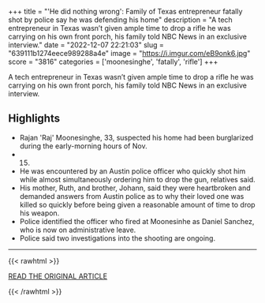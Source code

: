 +++
title = "'He did nothing wrong': Family of Texas entrepreneur fatally shot by police say he was defending his home"
description = "A tech entrepreneur in Texas wasn’t given ample time to drop a rifle he was carrying on his own front porch, his family told NBC News in an exclusive interview."
date = "2022-12-07 22:21:03"
slug = "639111b1274eece989288a4e"
image = "https://i.imgur.com/eB9onk6.jpg"
score = "3816"
categories = ['moonesinghe', 'fatally', 'rifle']
+++

A tech entrepreneur in Texas wasn’t given ample time to drop a rifle he was carrying on his own front porch, his family told NBC News in an exclusive interview.

## Highlights

- Rajan 'Raj' Moonesinghe, 33, suspected his home had been burglarized during the early-morning hours of Nov.
- 15.
- He was encountered by an Austin police officer who quickly shot him while almost simultaneously ordering him to drop the gun, relatives said.
- His mother, Ruth, and brother, Johann, said they were heartbroken and demanded answers from Austin police as to why their loved one was killed so quickly before being given a reasonable amount of time to drop his weapon.
- Police identified the officer who fired at Moonesinhe as Daniel Sanchez, who is now on administrative leave.
- Police said two investigations into the shooting are ongoing.

---

{{< rawhtml >}}
  <p class="article-category">
    <a target="_blank" href="https://www.nbcnews.com/news/us-news/-nothing-wrong-family-texas-entrepreneur-fatally-shot-police-say-was-d-rcna59884?refer=x">READ THE ORIGINAL ARTICLE</a>
  </p>
{{< /rawhtml >}}
